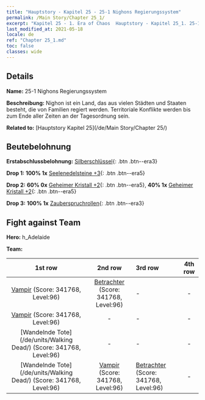 ```yaml
---
title: "Hauptstory - Kapitel 25 - 25-1 Nighons Regierungssystem"
permalink: /Main Story/Chapter 25_1/
excerpt: "Kapitel 25 - 1. Era of Chaos  Hauptstory - Kapitel 25_1. 25-1 Nighons Regierungssystem"
last_modified_at: 2021-05-18
locale: de
ref: "Chapter 25_1.md"
toc: false
classes: wide
---
```


## Details

 **Name:** 25-1 Nighons Regierungssystem

 **Beschreibung:** Nighon ist ein Land, das aus vielen Städten und Staaten besteht, die von Familien regiert werden. Territoriale Konflikte werden bis zum Ende aller Zeiten an der Tagesordnung sein.

 **Related to:** [Hauptstory Kapitel 25](/de/Main Story/Chapter 25/)

## Beutebelohnung

 **Erstabschlussbelohnung:** [Silberschlüssel](/ItemsDE/con_693/){: .btn .btn--era3}

 **Drop 1:** **100% 1x** [Seelenedelsteine +3](/ItemsDE/mat_86/){: .btn .btn--era5}

 **Drop 2:** **60% 0x** [Geheimer Kristall +2](/ItemsDE/mat_80/){: .btn .btn--era5}, **40% 1x** [Geheimer Kristall +2](/ItemsDE/mat_80/){: .btn .btn--era5}

 **Drop 3:** **100% 1x** [Zauberspruchrollen](/ItemsDE/con_694/){: .btn .btn--era3}


## Fight against Team
 **Hero:** h_Adelaide

 **Team:**


  | 1st row | 2nd row | 3rd row | 4th row |
  |:----:|:----:|:----|:----:|
  | [Vampir](/de/units/Vampire/) (Score: 341768, Level:96)  | [Betrachter](/de/units/Beholder/) (Score: 341768, Level:96)  | - | - |
  | [Vampir](/de/units/Vampire/) (Score: 341768, Level:96)  | - | - | - |
  | [Wandelnde Tote](/de/units/Walking Dead/) (Score: 341768, Level:96)  | - | - | - |
  | [Wandelnde Tote](/de/units/Walking Dead/) (Score: 341768, Level:96)  | [Vampir](/de/units/Vampire/) (Score: 341768, Level:96)  | [Betrachter](/de/units/Beholder/) (Score: 341768, Level:96)  | - |


